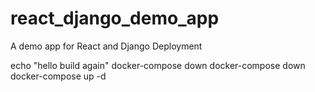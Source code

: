 # react_django_demo_app
A demo app for React and Django Deployment

echo "hello build again"
docker-compose down
docker-compose down
docker-compose up -d
